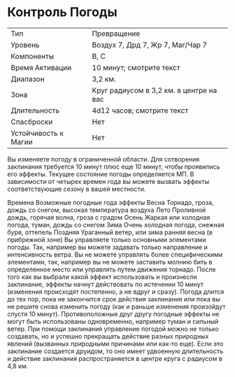 
# Контроль Погоды

| | |
|---|---|
|Тип|Превращение|
|Уровень| Воздух 7, Дрд 7, Жр 7, Маг/Чар 7|
|Компоненты| В, С|
|Время Активации| 10 минут; смотрите текст|
|Диапазон| 3,2 км.|
|Зона| Круг радиусом в 3,2 км. в центре на вас|
|Длительность| 4d12 часов; смотрите текст|
|Спасброски| Нет|
|Устойчивость к Магии| Нет|

Вы изменяете погоду в ограниченной области. Для сотворения заклинания требуется 10 минут плюс еще 10 минут, чтобы проявились его эффекты. Текущее состояние погоды определяется МП. В зависимости от четырех времен года вы можете вызвать эффекты соответствующие сезону в вашей местности.

Времена
Возможные погодные
года
эффекты
Весна
Торнадо, гроза, дождь
со снегом, высокая
температура воздуха
Лето
Проливной дождь, горячая
волна, гроза с градом
Осень
Жаркая или холодная
погода, туман, дождь со
снегом
Зима
Очень холодная погода,
снежная буря, оттепель
Поздняя Ураганный ветер, или зима ранняя весна (в прибрежной зоне) Вы управляете только основными элементами погоды. Так, например вы можете задавать только направление и интенсивность ветра. Вы не можете управлять более специфическими элементами, так, например вы не можете заставить молнию бить в определенное место или управлять путем движения торнадо. После того как вы выбрали какой эффект использовать и произнесли заклинание, эффекты начнут действовать по истечении 10 минут (изменения происходят постепенно, а не вдруг и сразу). Погода длится до тех пор, пока не закончится срок действия заклинания или пока вы не решите снова изменить погоду (как и раньше изменения произойдут спустя 10 минут). Противоположные друг другу погодные эффекты не могут быть использованы одновременно, например туман и сильный ветер. При помощи заклинания управление погодой можно не только создавать, но и успешно прекращать действие разных природных явлений (вызванных природными причинами или как-то еще). Если это заклинание создается друидом, то оно имеет удвоенную длительность и действие заклинания распространяется в центре круга с радиусом в 4,8 км.